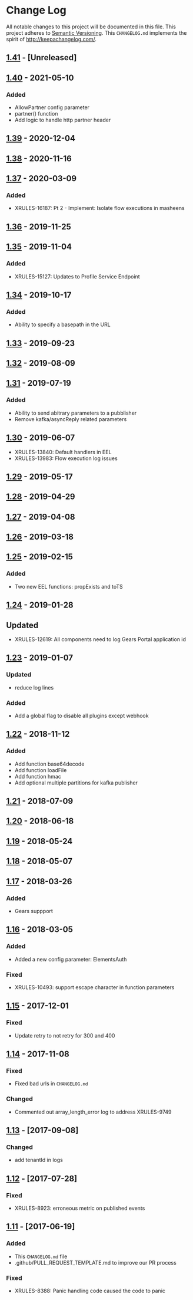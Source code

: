 # Change Log

All notable changes to this project will be documented in this file.
This project adheres to [Semantic Versioning](http://semver.org/).
This `CHANGELOG.md` implements the spirit of http://keepachangelog.com/.

## [1.41](https://github.com/Comcast/eel/compare/v1.40.0...dev) - [Unreleased]

## [1.40](https://github.com/Comcast/eel/compare/v1.39.0...v1.40.0) - 2021-05-10

### Added
* AllowPartner config parameter
* partner() function
* Add logic to handle http partner header

## [1.39](https://github.com/Comcast/eel/compare/v1.38.0...v1.39.0) - 2020-12-04

## [1.38](https://github.com/Comcast/eel/compare/v1.37.0...v1.38.0) - 2020-11-16

## [1.37](https://github.com/Comcast/eel/compare/v1.36.0...v1.37.0) - 2020-03-09

### Added
* XRULES-16187: Pt 2 - Implement: Isolate flow executions in masheens

## [1.36](https://github.com/Comcast/eel/compare/v1.35.0...v1.36.0) - 2019-11-25

## [1.35](https://github.com/Comcast/eel/compare/v1.34.0...v1.35.0) - 2019-11-04

### Added
* XRULES-15127: Updates to Profile Service Endpoint

## [1.34](https://github.com/Comcast/eel/compare/v1.33.0...v1.34.0) - 2019-10-17

### Added
* Ability to specify a basepath in the URL

## [1.33](https://github.com/Comcast/eel/compare/v1.32.0...v1.33.0) - 2019-09-23

## [1.32](https://github.com/Comcast/eel/compare/v1.31.0...v1.32.0) - 2019-08-09

## [1.31](https://github.com/Comcast/eel/compare/v1.30.0...v1.31.0) - 2019-07-19

### Added
* Ability to send abitrary parameters to a pubblisher
* Remove kafka/asyncReply related parameters

## [1.30](https://github.com/Comcast/eel/compare/v1.29...v1.30.0) - 2019-06-07
* XRULES-13840: Default handlers in EEL
* XRULES-13983: Flow execution log issues

## [1.29](https://github.com/Comcast/eel/compare/v1.28...v1.29) - 2019-05-17

## [1.28](https://github.com/Comcast/eel/compare/v1.27...v1.28) - 2019-04-29

## [1.27](https://github.com/Comcast/eel/compare/v1.26...v1.27) - 2019-04-08

## [1.26](https://github.com/Comcast/eel/compare/v1.25...v1.26) - 2019-03-18

## [1.25](https://github.com/Comcast/eel/compare/v1.24...v1.25) - 2019-02-15

### Added
* Two new EEL functions: propExists and toTS

## [1.24](https://github.com/Comcast/eel/compare/v1.23...dev) - 2019-01-28

## Updated
* XRULES-12619: All components need to log Gears Portal application id

## [1.23](https://github.com/Comcast/eel/compare/v1.22...v1.23) - 2019-01-07

### Updated
* reduce log lines

### Added
* Add a global flag to disable all plugins except webhook

## [1.22](https://github.com/Comcast/eel/compare/v1.21...v1.22) - 2018-11-12

### Added
* Add function base64decode
* Add function loadFile
* Add function hmac
* Add optional multiple partitions for kafka publisher

## [1.21](https://github.com/Comcast/eel/compare/v1.20...v1.21) - 2018-07-09

## [1.20](https://github.com/Comcast/eel/compare/v1.19...v1.20) - 2018-06-18

## [1.19](https://github.com/Comcast/eel/compare/v1.18...v1.19) - 2018-05-24

## [1.18](https://github.com/Comcast/eel/compare/v1.17...v1.18) - 2018-05-07

## [1.17](https://github.com/Comcast/eel/compare/v1.16...v1.17) - 2018-03-26

### Added
* Gears suppport

## [1.16](https://github.com/Comcast/eel/compare/v1.15...v1.16) - 2018-03-05

### Added
* Added a new config parameter: ElementsAuth

### Fixed
* XRULES-10493: support escape character in function parameters

## [1.15](https://github.com/Comcast/eel/compare/v1.14...v1.15) - 2017-12-01

### Fixed
* Update retry to not retry for 300 and 400

## [1.14](https://github.com/Comcast/eel/compare/v1.13...v1.14) - 2017-11-08

### Fixed
* Fixed bad urls in `CHANGELOG.md`

### Changed
* Commented out array_length_error log to address XRULES-9749

## [1.13](https://github.com/Comcast/eel/compare/v1.12...v1.13) - [2017-09-08]

### Changed
* add tenantId in logs

## [1.12](https://github.com/Comcast/eel/compare/v1.11...v1.12) - [2017-07-28]

### Fixed
* XRULES-8923: erroneous metric on published events

## [1.11](https://github.com/Comcast/eel/compare/v1.10...v1.11) - [2017-06-19]

### Added
* This `CHANGELOG.md` file
* .github/PULL_REQUEST_TEMPLATE.md to improve our PR process

### Fixed
* XRULES-8388: Panic handling code caused the code to panic
